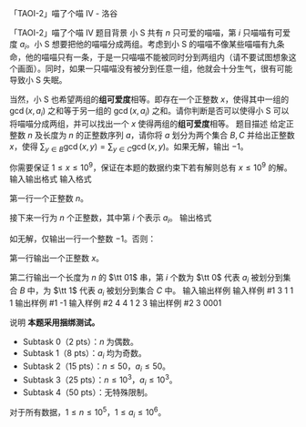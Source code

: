 



「TAOI-2」喵了个喵 Ⅳ - 洛谷














「TAOI-2」喵了个喵 Ⅳ
题目背景
小 S 共有 $n$ 只可爱的喵喵，第 $i$ 只喵喵有可爱度 $a_i$。小 S 想要把他的喵喵分成两组。考虑到小 S 的喵喵不像某些喵喵有九条命，他的喵喵只有一条，于是一只喵喵不能被同时分到两组内（请不要试图想象这个画面）。同时，如果一只喵喵没有被分到任意一组，他就会十分生气，很有可能导致小 S 失眠。

当然，小 S 也希望两组的**组可爱度**相等。即存在一个正整数 $x$，使得其中一组的 $\gcd(x, a_i)$ 之和等于另一组的 $\gcd(x, a_i)$ 之和。请你判断是否可以使得小 S 可以将喵喵分成两组，并可以找出一个 $x$ 使得两组的**组可爱度**相等。
题目描述
给定正整数 $n$ 及长度为 $n$ 的正整数序列 $a$，请你将 $a$ 划分为两个集合 $B, C$ 并给出正整数 $x$，使得 $\sum_{y\in B}\gcd(x,y) = \sum_{y\in C}\gcd(x,y)$。如果无解，输出 $-1$。

你需要保证 $1 \leq x \leq 10^9$，保证在本题的数据约束下若有解则总有 $x \leq 10^9$ 的解。
输入输出格式
输入格式

第一行一个正整数 $n$。

接下来一行为 $n$ 个正整数，其中第 $i$ 个表示 $a_i$。
输出格式

如无解，仅输出一行一个整数 $-1$。否则：

第一行输出一个正整数 $x$。

第二行输出一个长度为 $n$ 的 $\tt 01$ 串，第 $i$ 个数为 $\tt 0$ 代表 $a_i$ 被划分到集合 $B$ 中，为 $\tt 1$ 代表 $a_i$ 被划分到集合 $C$ 中。
输入输出样例
输入样例 #1
3
1 1 1
输出样例 #1
-1
输入样例 #2
4
4 1 2 3
输出样例 #2
3
0001

说明
**本题采用捆绑测试。**

+ Subtask 0（2 pts）：$n$ 为偶数。
+ Subtask 1（8 pts）：$a_i$ 均为奇数。
+ Subtask 2（15 pts）：$n \leq 50$，$a_i \leq 50$。
+ Subtask 3（25 pts）：$n \leq 10^3$，$a_i \leq 10^3$。
+ Subtask 4（50 pts）：无特殊限制。

对于所有数据，$1 \leq n \leq 10^5$，$1 \leq a_i \leq 10^6$。






